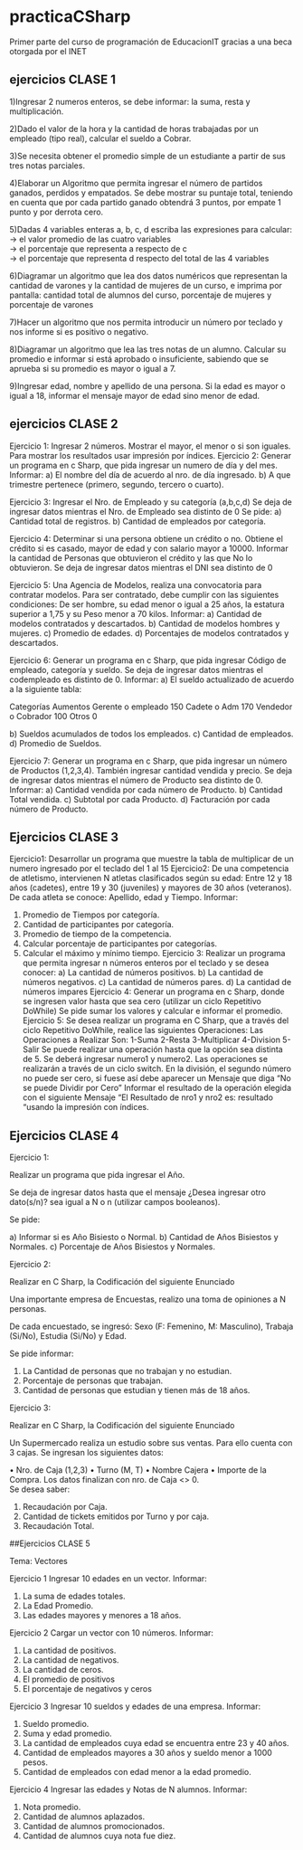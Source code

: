 # practicaCSharp
Primer parte del curso de programación de EducacionIT gracias a una beca otorgada por el INET
## ejercicios CLASE 1 

1)Ingresar 2 numeros enteros, se debe informar: la suma, resta y multiplicación. <br>

2)Dado el valor de la hora y la cantidad de horas trabajadas por un empleado (tipo real), calcular el sueldo a Cobrar.<br>

3)Se necesita obtener el promedio simple de un estudiante a partir de sus tres notas parciales.<br>

4)Elaborar un Algoritmo que permita ingresar el número de partidos ganados, perdidos y empatados. Se debe mostrar su puntaje total, teniendo en cuenta que por cada partido ganado obtendrá 3 puntos, por empate 1 punto y por derrota cero. <br>

5)Dadas 4 variables enteras a, b, c, d escriba las expresiones para calcular:
 -> el valor promedio de las cuatro variables <br>
 -> el porcentaje que representa a respecto de c <br>
 -> el porcentaje que representa d respecto del total de las 4 variables <br>

6)Diagramar un algoritmo que lea dos datos numéricos que representan la cantidad de varones y la cantidad de mujeres de un curso, e imprima por pantalla:
cantidad total de alumnos del curso, porcentaje de mujeres y porcentaje de varones <br>

7)Hacer un algoritmo que nos permita introducir un número por teclado y nos informe si es positivo o negativo.<br>

8)Diagramar un algoritmo que lea las tres notas de un alumno. Calcular su promedio e informar si está aprobado o insuficiente, sabiendo que se aprueba si su promedio es mayor o igual a 7.<br>

9)Ingresar edad, nombre y apellido de una persona. Si la edad es mayor o igual a 18, informar el mensaje mayor de edad sino menor de edad.

## ejercicios CLASE 2

Ejercicio 1:   Ingresar 2 números. Mostrar el mayor, el menor o si son iguales. Para mostrar los resultados usar impresión por índices.
Ejercicio 2: Generar un programa en c Sharp, que pida ingresar un numero de día y del mes.
Informar: 
a)	El nombre del día de acuerdo al nro. de día ingresado.
b)	A que trimestre pertenece (primero, segundo, tercero o cuarto).

Ejercicio 3:   Ingresar el Nro. de Empleado y su categoría (a,b,c,d)
Se deja de ingresar datos mientras el Nro. de Empleado sea distinto de 0
Se pide:
a)	Cantidad total de registros.
b)	Cantidad de empleados por categoría.

Ejercicio 4: Determinar si una persona obtiene un crédito o no. Obtiene el crédito si es casado, mayor de edad y con salario mayor a 10000.
Informar la cantidad de Personas que obtuvieron el crédito y las que No lo obtuvieron.
Se deja de ingresar datos mientras el DNI sea distinto de 0

Ejercicio 5: Una Agencia de Modelos, realiza una convocatoria para contratar modelos.
Para ser contratado, debe cumplir con las siguientes condiciones:
De ser hombre, su edad menor o igual a 25 años, la estatura superior a 1,75 y su Peso menor a 70 kilos.
Informar: 
a)	Cantidad de modelos contratados y descartados.
b)	Cantidad de modelos hombres y mujeres.
c)	Promedio de edades.
d)	Porcentajes de modelos contratados y descartados.


Ejercicio 6: Generar un programa en c Sharp, que pida ingresar Código de empleado, categoría y sueldo.
Se deja de ingresar datos mientras el codempleado es distinto de 0.
Informar: 
a)	El sueldo actualizado de acuerdo a la siguiente tabla:

Categorías	Aumentos
Gerente o empleado	150
Cadete o Adm	170
Vendedor o Cobrador	100
Otros	0

b)	Sueldos acumulados de todos los empleados.
c)	Cantidad de empleados.
d)	Promedio de Sueldos.

Ejercicio 7:  Generar un programa en c Sharp, que pida ingresar un número de Productos (1,2,3,4).
También ingresar cantidad vendida y precio. 
Se deja de ingresar datos mientras el número de Producto sea distinto de 0.
Informar: 
a)	Cantidad vendida por cada número de Producto.
b)	Cantidad Total vendida.
c)	Subtotal por cada Producto.
d)	Facturación por cada número de Producto.

## Ejercicios CLASE 3

Ejercicio1:
Desarrollar un programa que muestre la tabla de multiplicar de un numero ingresado por el teclado del 1 al
15
Ejercicio2:
De una competencia de atletismo, intervienen N atletas clasificados según su edad:
Entre 12 y 18 años (cadetes), entre 19 y 30 (juveniles) y mayores de 30 años (veteranos).
De cada atleta se conoce: Apellido, edad y Tiempo.
Informar:
1) Promedio de Tiempos por categoría.
2) Cantidad de participantes por categoría.
3) Promedio de tiempo de la competencia.
4) Calcular porcentaje de participantes por categorías.
5) Calcular el máximo y mínimo tiempo.
Ejercicio 3:
Realizar un programa que permita ingresar n números enteros por el teclado y se desea conocer:
 a) La cantidad de números positivos.
 b) La cantidad de números negativos.
 c) La cantidad de números pares.
 d) La cantidad de números impares
Ejercicio 4: Generar un programa en c Sharp, donde se ingresen valor hasta que sea cero (utilizar un ciclo
Repetitivo DoWhile)
Se pide sumar los valores y calcular e informar el promedio.
Ejercicio 5: Se desea realizar un programa en C Sharp, que a través del ciclo Repetitivo DoWhile, realice las
siguientes Operaciones:
Las Operaciones a Realizar Son:
1-Suma
2-Resta
3-Multiplicar
4-Division
5-Salir
Se puede realizar una operación hasta que la opción sea distinta de 5.
Se deberá ingresar numero1 y numero2. Las operaciones se realizarán a través de un ciclo switch. 
En la división, el segundo número no puede ser cero, si fuese así debe aparecer un Mensaje que diga “No se
puede Dividir por Cero”
Informar el resultado de la operación elegida con el siguiente Mensaje “El Resultado de nro1 y nro2 es:
resultado “usando la impresión con índices.

## Ejercicios CLASE 4
Ejercicio 1:   

Realizar un programa que pida ingresar el Año.

Se deja de ingresar datos hasta que el mensaje ¿Desea ingresar otro dato(s/n)? sea igual a N o n (utilizar campos booleanos).

Se pide:

a)	Informar si es Año Bisiesto o Normal.
b)	Cantidad de Años Bisiestos y Normales.
c)	Porcentaje de Años Bisiestos y Normales.

Ejercicio 2:   

Realizar en C Sharp, la Codificación del siguiente Enunciado

Una importante empresa de Encuestas, realizo una toma de opiniones a N personas.

De cada encuestado, se ingresó: Sexo (F: Femenino, M: Masculino), Trabaja (Si/No), Estudia (Si/No) y Edad. 

Se pide informar:

1)	La Cantidad de personas que no trabajan y no estudian.
2)	Porcentaje de personas que trabajan. 
3)	Cantidad de personas que estudian y tienen más de 18 años.

Ejercicio 3:   

Realizar en C Sharp, la Codificación del siguiente Enunciado

Un Supermercado realiza un estudio sobre sus ventas. Para ello cuenta con 3 cajas. 
Se ingresan los siguientes datos:

•	Nro. de Caja (1,2,3)
•	Turno (M, T)
•	Nombre Cajera
•	Importe de la Compra.
Los datos finalizan con nro. de Caja <> 0.   
Se desea saber:

1)	Recaudación por Caja.
2)	Cantidad de tickets emitidos por Turno y por caja.
3)	Recaudación Total.

##Ejercicios CLASE 5

Tema: Vectores

Ejercicio 1
Ingresar 10 edades en un vector.
Informar:
1) La suma de edades totales.
2) La Edad Promedio.
3) Las edades mayores y menores a 18 años.

Ejercicio 2
Cargar un vector con 10 números.
Informar:
1) La cantidad de positivos.
2) La cantidad de negativos.
3) La cantidad de ceros.
4) El promedio de positivos
5) El porcentaje de negativos y ceros

Ejercicio 3
Ingresar 10 sueldos y edades de una empresa. Informar:
1) Sueldo promedio.
2) Suma y edad promedio.
3) La cantidad de empleados cuya edad se encuentra entre 23 y 40 años.
4) Cantidad de empleados mayores a 30 años y sueldo menor a 1000 pesos.
5) Cantidad de empleados con edad menor a la edad promedio.

Ejercicio 4
Ingresar las edades y Notas de N alumnos.
Informar:
1) Nota promedio.
2) Cantidad de alumnos aplazados.
3) Cantidad de alumnos promocionados.
4) Cantidad de alumnos cuya nota fue diez.
